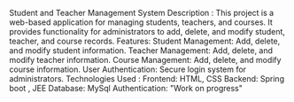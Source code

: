 Student and Teacher Management System
Description :
This project is a web-based application for managing students, teachers, and courses. It provides functionality for administrators to add, delete, and modify student, teacher, and course records.
Features:
Student Management: Add, delete, and modify student information.
Teacher Management: Add, delete, and modify teacher information.
Course Management: Add, delete, and modify course information.
User Authentication: Secure login system for administrators.
Technologies Used :
Frontend: HTML, CSS
Backend: Spring boot , JEE
Database: MySql
Authentication: "Work on progress"
